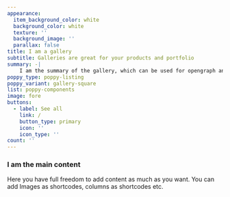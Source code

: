 ```yaml
---
appearance:
  item_background_color: white
  background_color: white
  texture: ''
  background_image: ''
  parallax: false
title: I am a gallery
subtitle: Galleries are great for your products and portfolio
summary: -|
    I am the summary of the gallery, which can be used for opengraph and SEO descriptions
poppy_type: poppy-listing
poppy_variant: gallery-square
list: poppy-components
image: fore
buttons:
  - label: See all
    link: /
    button_type: primary
    icon: ''
    icon_type: ''
count: ''
---
```

### I am the main content

Here you have full freedom to add content as much as you want.
You can add  Images as shortcodes, columns as shortcodes etc.
